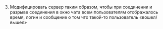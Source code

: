 3. Модифицировать сервер таким образом, чтобы при соединении и разрыве
соединения в окно чата всем пользователям отображалось время, логин и
сообщение о том что такой-то пользователь «вошел/вышел»

